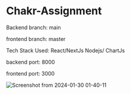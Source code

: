 # Chakr-Assignment

Backend branch:  main

frontend branch:  master

Tech Stack Used: React/NextJs  Nodejs/ ChartJs 

backend port: 8000

frontend port: 3000


![Screenshot from 2024-01-30 01-40-11](https://github.com/ENMAZORO00/Chakr-Assignment/assets/128628300/c03c00f6-f853-4cc7-9662-01d456825275)
